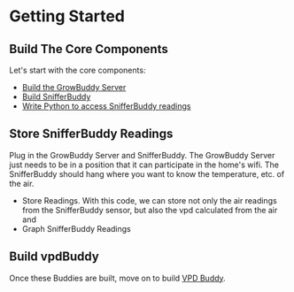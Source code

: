 # Getting Started
## Build The Core Components
Let's start with the core components:
- [Build the GrowBuddy Server](growbuddyServer.md)
- [Build SnifferBuddy](snifferbuddy_page)
- [Write Python to access SnifferBuddy readings](examples)
## Store SnifferBuddy Readings
Plug in the GrowBuddy Server and SnifferBuddy.  The GrowBuddy Server just needs to be in a position that it can participate in the home's wifi.  The SnifferBuddy should hang where you want to know the temperature, etc. of the air.
- Store Readings.  With this code, we can store not only the air readings from the SnifferBuddy sensor, but also the vpd calculated from the air and
- Graph SnifferBuddy Readings
## Build vpdBuddy
Once these Buddies are built, move on to build [VPD Buddy](vpdbuddy).